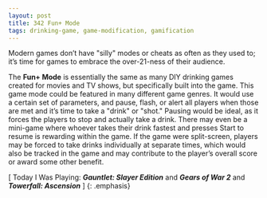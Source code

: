 ```yaml
---
layout: post
title: 342 Fun+ Mode
tags: drinking-game, game-modification, gamification
---
```

Modern games don’t have "silly" modes or cheats as often as they used to; it’s time for games to embrace the over-21-ness of their audience.

The **Fun+ Mode** is essentially the same as many DIY drinking games created for movies and TV shows, but specifically built into the game.  This game mode could be featured in many different game genres.  It would use a certain set of parameters, and pause, flash, or alert all players when those are met and it’s time to take a "drink" or "shot."  Pausing would be ideal, as it forces the players to stop and actually take a drink.  There may even be a mini-game where whoever takes their drink fastest and presses Start to resume is rewarding within the game.  If the game were split-screen, players may be forced to take drinks individually at separate times, which would also be tracked in the game and may contribute to the player’s overall score or award some other benefit.

[ Today I Was Playing: ***Gauntlet: Slayer Edition*** and ***Gears of War 2*** and ***Towerfall: Ascension*** ]
{: .emphasis}

